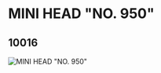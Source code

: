 # MINI HEAD "NO. 950"
## 10016
![MINI HEAD "NO. 950"](https://lc-www-live-s.legocdn.com/media/bricks/5/2/6000285.jpg)